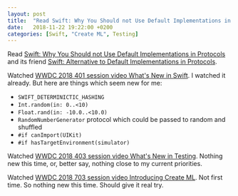 ```yaml
---
layout: post
title:  "Read Swift: Why You Should not Use Default Implementations in Protocols; Watched WWDC 2018 401 session video What's New in Swift, 403 session video What's New in Testing and 703 session video Introducing Create ML"
date:   2018-11-22 19:22:00 +0200
categories: [Swift, "Create ML", Testing]
---
```

Read [Swift: Why You Should not Use Default Implementations in Protocols](https://www.natashatherobot.com/swift-use-default-implementations-protocols/) and its friend [Swift: Alternative to Default Implementations in Protocols](https://www.natashatherobot.com/swift-alternative-to-default-implementations-in-protocols/).

Watched [WWDC 2018 401 session video What's New in Swift](https://developer.apple.com/videos/play/wwdc2018/401/). I watched it already. But here are things which seem new for me:

-   `SWIFT_DETERMINICTIC_HASHING`
-   `Int.random(in: 0..<10)`
-   `Float.rand(in: -10.0..<10.0)`
-   `RandomNumberGenerator` protocol which could be passed to random and
    shuffled
-   `#if canImport(UIKit)`
-   `#if hasTargetEnvironment(simulator)`

Watched [WWDC 2018 403 session video What's New in Testing](https://developer.apple.com/videos/play/wwdc2018/403/). Nothing new this time, or, better say, nothing close to my current priorities.

Watched [WWDC 2018 703 session video Introducing Create ML](https://developer.apple.com/videos/play/wwdc2018/703/). Not first time. So nothing new this time. Should give it real try.

